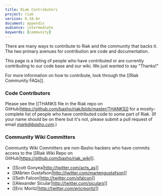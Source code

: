 ```yaml
---
title: Riak Contributors
project: riak
version: 0.10.0+
document: appendix
audience: intermediate
keywords: [community]
---
```


There are many ways to contribute to Riak and the community that backs it. The two primary avenues for contribution are code and documentation.

This page is a listing of people who have contributed or are currently contributing to our code base and our wiki. We just wanted to say "Thanks!"

For more information on how to contribute, look through the [[Riak Community FAQs]].

### Code Contributors

Please see the [[THANKS file in the Riak repo on GitHub|https://github.com/basho/riak/blob/master/THANKS]] for a mostly-complete list of people who have contributed code to some part of Riak. (If your name should be on there but it's not, please submit a pull request of email *mark@basho.com*.)

### Community Wiki Committers

Community Wiki Committers are non-Basho hackers who have commits access to the [[Riak Wiki Repo on GitHub|https://github.com/basho/riak_wiki]].

* [[Scott Gonyea|http://twitter.com/acts_as]]
* [[Mårten Gustafson|http://twitter.com/martengustafson]]
* [[Seth Falcon|http://twitter.com/sfalcon]]
* [[Alexander Sicular|http://twitter.com/siculars]]
* [[Eric Moritz|http://twitter.com/ericmoritz]]
